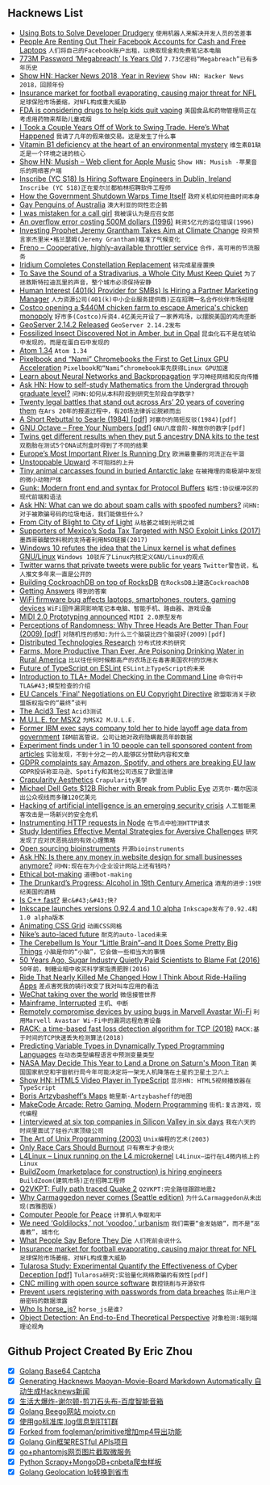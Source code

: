 ## Hacknews List


- [Using Bots to Solve Developer Drudgery](https://www.kensodev.com/posts/2019/01/18/using-bots-to-solve-developer-drudgery/)  `使用机器人来解决开发人员的苦差事`
- [People Are Renting Out Their Facebook Accounts for Cash and Free Laptops](https://www.buzzfeednews.com/article/craigsilverman/facebook-account-rental-ad-laundering-scam)  `人们将自己的Facebook账户出租，以换取现金和免费笔记本电脑`
- [773M Password ‘Megabreach’ Is Years Old](https://krebsonsecurity.com/2019/01/773m-password-megabreach-is-years-old/)  `7.73亿密码“Megabreach”已有多年历史`
- [Show HN: Hacker News 2018, Year in Review](https://chart.ly/stories/hacker-news-2018)  `Show HN: Hacker News 2018，回顾年份`
- [Insurance market for football evaporating, causing major threat for NFL](http://www.espn.com/espn/story/_/id/25776964/insurance-market-football-evaporating-causing-major-threat-nfl-pop-warner-colleges-espn)  `足球保险市场萎缩，对NFL构成重大威胁`
- [FDA is considering drugs to help kids quit vaping](https://lite.cnn.io/en/article/h_66afc59fee1feb0f28b5944c6a8b2384)  `美国食品和药物管理局正在考虑用药物来帮助儿童戒烟`
- [I Took a Couple Years Off of Work to Swing Trade. Here’s What Happened](https://theascent.pub/i-took-a-couple-years-off-of-work-to-swing-trade-heres-what-happened-fbaa53087f3)  `我请了几年的假来做交易。这是发生了什么事`
- [Vitamin B1 deficiency at the heart of an environmental mystery](https://www.pnas.org/content/115/42/10532)  `维生素B1缺乏是一个环境之谜的核心`
- [Show HN: Musish – Web client for Apple Music](https://musi.sh)  `Show HN: Musish -苹果音乐的网络客户端`
- [Inscribe (YC S18) Is Hiring Software Engineers in Dublin, Ireland](https://hire.withgoogle.com/public/jobs/inscribeai/view/P_AAAAAAGAADkHPDFXVieffr)  `Inscribe (YC S18)正在爱尔兰都柏林招聘软件工程师`
- [How the Government Shutdown Warps Time Itself](https://typesandtimes.net/2019/01/shutdown-warps-time)  `政府关机如何扭曲时间本身`
- [Gay Penguins of Australia](https://www.nytimes.com/2019/01/15/style/gay-penguins-australia.html)  `澳大利亚的同性恋企鹅`
- [I was mistaken for a call girl](https://drugstoreculture.com/the-night-i-was-mistaken-for-a-call-girl/)  `我被误认为是应召女郎`
- [An overflow error costing 500M dollars (1996)](https://around.com/ariane.html)  `耗资5亿元的溢位错误(1996)`
- [Investing Prophet Jeremy Grantham Takes Aim at Climate Change](https://www.bloomberg.com/news/articles/2019-01-17/jeremy-grantham-s-1-billion-plan-to-fight-climate-change)  `投资预言家杰里米•格兰瑟姆(Jeremy Grantham)瞄准了气候变化`
- [Freno – Cooperative, highly-available throttler service](https://github.com/github/freno)  `合作，高可用的节流服务`
- [Iridium Completes Constellation Replacement](https://www.flyingmag.com/iridium-completes-constellation-replacement?cmpid=ene20190117&amp;utm_source=internal&amp;utm_medium=email&amp;cid=46955&amp;mid=405018335)  `铱完成星座置换`
- [To Save the Sound of a Stradivarius, a Whole City Must Keep Quiet](https://www.nytimes.com/2019/01/17/arts/music/stradivarius-sound-bank-recording-cremona.html)  `为了拯救斯特拉迪瓦里的声音，整个城市必须保持安静`
- [Human Interest (401(k) Provider for SMBs) Is Hiring a Partner Marketing Manager](https://humaninterest.com/careers)  `人力资源公司(401(k)中小企业服务提供商)正在招聘一名合作伙伴市场经理`
- [Costco opening a $440M chicken farm to escape America&#39;s chicken monopoly](https://www.cnbc.com/2018/12/05/costco--chickens-tyson-perdue-monopoly-america-agriculture-farming.html)  `好市多(Costco)斥资4.4亿美元开设了一家养鸡场，以摆脱美国的鸡肉垄断`
- [GeoServer 2.14.2 Released](http://blog.geoserver.org/2019/01/19/geoserver-2-14-2-released/)  `GeoServer 2.14.2发布`
- [Fossilized Insect Discovered Not in Amber, but in Opal](https://entomologytoday.org/2019/01/18/fossilized-insect-discovered-amber-opal/)  `昆虫化石不是在琥珀中发现的，而是在蛋白石中发现的`
- [Atom 1.34](https://blog.atom.io/2019/01/08/atom-1-34.html)  `Atom 1.34`
- [Pixelbook and “Nami” Chromebooks the First to Get Linux GPU Acceleration](https://www.aboutchromebooks.com/news/pixelbook-and-nami-chromebooks-the-first-to-get-linux-gpu-acceleration-in-project-crostini/)  `Pixelbook和“Nami”chromebook率先获得Linux GPU加速`
- [Learn about Neural Networks and Backpropagation](https://towardsdatascience.com/everything-you-need-to-know-about-neural-networks-and-backpropagation-machine-learning-made-easy-e5285bc2be3a)  `学习神经网络和反向传播`
- [Ask HN: How to self-study Mathematics from the Undergrad through graduate level?](item?id=18939913)  `问HN:如何从本科阶段到研究生阶段自学数学?`
- [Twenty legal battles that stand out across Ars’ 20 years of covering them](https://arstechnica.com/tech-policy/2019/01/20-legal-cases-across-20-years-these-are-our-favorites/)  `在Ars 20年的报道过程中，有20场法律诉讼脱颖而出`
- [A Short Rebuttal to Searle (1984) [pdf]](http://ai.stanford.edu/~nilsson/OnlinePubs-Nils/General%20Essays/OtherEssays-Nils/searle.pdf)  `对塞尔的简短反驳(1984)[pdf]`
- [GNU Octave – Free Your Numbers [pdf]](https://octave.org/octave.pdf)  `GNU八度音阶-释放你的数字[pdf]`
- [Twins get different results when they put 5 ancestry DNA kits to the test](https://www.cbc.ca/news/technology/dna-ancestry-kits-twins-marketplace-1.4980976)  `双胞胎在测试5个DNA试剂盒时得到了不同的结果`
- [Europe’s Most Important River Is Running Dry](https://www.bloomberg.com/news/articles/2019-01-18/europe-s-most-important-river-is-running-dry)  `欧洲最重要的河流正在干涸`
- [Unstoppable Upward](https://www.lrb.co.uk/v41/n02/james-wolcott/the-unstoppable-upward)  `不可阻挡的上升`
- [Tiny animal carcasses found in buried Antarctic lake](https://www.nature.com/articles/d41586-019-00106-z)  `在被掩埋的南极湖中发现的微小动物尸体`
- [Gunk: Modern front end and syntax for Protocol Buffers](https://github.com/gunk/gunk)  `粘性:协议缓冲区的现代前端和语法`
- [Ask HN: What can we do about spam calls with spoofed numbers?](item?id=18941190)  `问HN:对于被欺骗号码的垃圾电话，我们能做些什么?`
- [From City of Blight to City of Light](https://lareviewofbooks.org/article/from-city-of-blight-to-city-of-light/)  `从枯萎之城到光明之城`
- [Supporters of Mexico’s Soda Tax Targeted with NSO Exploit Links (2017)](https://citizenlab.ca/2017/02/bittersweet-nso-mexico-spyware/)  `墨西哥碳酸饮料税的支持者利用NSO链接(2017)`
- [Windows 10 refutes the idea that the Linux kernel is what defines GNU/Linux](https://mobile.twitter.com/SwiftOnSecurity/status/1086495599782969344)  `Windows 10驳斥了Linux内核定义GNU/Linux的观点`
- [Twitter warns that private tweets were public for years](https://www.bbc.com/news/technology-46918859)  `Twitter警告说，私人推文多年来一直是公开的`
- [Building CockroachDB on top of RocksDB](https://www.cockroachlabs.com/blog/cockroachdb-on-rocksd/)  `在RocksDB上建造CockroachDB`
- [Getting Answers](https://www.mikeash.com/getting_answers.html)  `得到的答案`
- [WiFi firmware bug affects laptops, smartphones, routers, gaming devices](https://www.zdnet.com/article/wifi-firmware-bug-affects-laptops-smartphones-routers-gaming-devices/)  `WiFi固件漏洞影响笔记本电脑、智能手机、路由器、游戏设备`
- [MIDI 2.0 Prototyping announced](https://www.midi.org/articles-old/the-midi-manufacturers-association-mma-and-the-association-of-music-electronics-industry-amei-announce-midi-2-0tm-prototyping)  `MIDI 2.0原型发布`
- [Perceptions of Randomness: Why Three Heads Are Better Than Four (2009) [pdf]](http://psych.cf.ac.uk/home2/hahn/Psychological_Review_2009_Hahn.pdf)  `对随机性的感知:为什么三个脑袋比四个脑袋好(2009)[pdf]`
- [Distributed Technologies Research](https://dtr.org/)  `分布式技术的研究`
- [Farms, More Productive Than Ever, Are Poisoning Drinking Water in Rural America](https://www.wsj.com/articles/farms-more-productive-than-ever-are-poisoning-drinking-water-in-rural-america-11547826031)  `比以往任何时候都高产的农场正在毒害美国农村的饮用水`
- [Future of TypeScript on ESLint](https://eslint.org/blog/2019/01/future-typescript-eslint)  `ESLint上TypeScript的未来`
- [Introduction to TLA&#43; Model Checking in the Command Line](https://medium.com/@bellmar/introduction-to-tla-model-checking-in-the-command-line-c6871700a6a2)  `命令行中TLA&#43;模型检查的介绍`
- [EU Cancels &#39;Final&#39; Negotiations on EU Copyright Directive](https://www.techdirt.com/articles/20190118/11062441423/eu-cancels-final-negotiations-eu-copyright-directive-as-it-becomes-clear-there-isnt-enough-support.shtml)  `欧盟取消关于欧盟版权指令的“最终”谈判`
- [The Acid3 Test](http://acid3.acidtests.org/)  `Acid3测试`
- [M.U.L.E. for MSX2](https://www.carpeludum.com/m-u-l-e-for-msx2/)  `为MSX2 M.U.L.E.`
- [Former IBM exec says company told her to hide layoff age data from government](https://www.theregister.co.uk/2019/01/18/ibm_government_lying_claims/)  `IBM前高管说，公司让她对政府隐瞒裁员年龄数据`
- [Experiment finds under 1 in 10 people can tell sponsored content from articles](https://www.bu.edu/research/articles/native-advertising-in-fake-news-era/)  `实验发现，不到十分之一的人能够区分赞助内容和文章`
- [GDPR complaints say Amazon, Spotify, and others are breaking EU law](https://www.theverge.com/2019/1/18/18188174/gdpr-complaints-streaming-amazon-apple-spotify-netflix)  `GDPR投诉称亚马逊、Spotify和其他公司违反了欧盟法律`
- [Crapularity Aesthetics](https://makingandbreaking.org/article/crapularity-aesthetics/)  `Crapularity美学`
- [Michael Dell Gets $12B Richer with Break from Public Eye](https://www.bloomberg.com/news/articles/2019-01-11/michael-dell-gets-12-billion-richer-with-break-from-public-eye)  `迈克尔·戴尔因淡出公众视线而多赚120亿美元`
- [Hacking of artificial intelligence is an emerging security crisis](https://www.wired.co.uk/article/artificial-intelligence-hacking-machine-learning-adversarial)  `人工智能黑客攻击是一场新兴的安全危机`
- [Instrumenting HTTP requests in Node](https://medium.com/@tlivings/instrumenting-http-requests-in-node-5bf48c10f1c0)  `在节点中检测HTTP请求`
- [Study Identifies Effective Mental Strategies for Aversive Challenges](https://digest.bps.org.uk/2019/01/14/study-identifies-the-most-effective-mental-strategies-that-people-use-to-get-through-aversive-challenges/)  `研究发现了应对厌恶挑战的有效心理策略`
- [Open sourcing bioinstruments](https://liorpachter.wordpress.com/2019/01/18/open-sourcing-bioinstruments/)  `开源bioinstruments`
- [Ask HN: Is there any money in website design for small businesses anymore?](item?id=18945658)  `问HN:现在在为小企业设计网站上还有钱吗?`
- [Ethical bot-making](http://mewo2.com/notes/bot-ethics/)  `道德bot-making`
- [The Drunkard’s Progress: Alcohol in 19th Century America](https://medium.com/bunk/the-drunkards-progress-83ce12f3889c)  `酒鬼的进步:19世纪美国的酒精`
- [Is C&#43;&#43; fast?](https://zeuxcg.org/2019/01/17/is-c-fast/)  `是c&#43;&#43;快?`
- [Inkscape launches versions 0.92.4 and 1.0 alpha](https://inkscape.org/news/2019/01/17/inkscape-launches-version-0924/)  `Inkscape发布了0.92.4和1.0 alpha版本`
- [Animating CSS Grid](https://css-irl.info/animating-css-grid/)  `动画CSS网格`
- [Nike’s auto-laced future](https://techcrunch.com/2019/01/17/nikes-auto-laced-future/)  `耐克的auto-laced未来`
- [The Cerebellum Is Your “Little Brain”–and It Does Some Pretty Big Things](https://www.scientificamerican.com/article/the-cerebellum-is-your-little-brain-and-it-does-some-pretty-big-things/)  `小脑是你的“小脑”，它会做一些相当大的事情`
- [50 Years Ago, Sugar Industry Quietly Paid Scientists to Blame Fat (2016)](https://www.npr.org/sections/thetwo-way/2016/09/13/493739074/50-years-ago-sugar-industry-quietly-paid-scientists-to-point-blame-at-fat)  `50年前，制糖业暗中收买科学家指责肥胖(2016)`
- [Ride That Nearly Killed Me Changed How I Think About Ride-Hailing Apps](https://www.bloomberg.com/news/features/2019-01-19/a-grab-ride-nearly-killed-me-ride-sharing-needs-to-get-safer)  `差点害死我的骑行改变了我对叫车应用的看法`
- [WeChat taking over the world](https://www.nytimes.com/2019/01/09/technology/personaltech/china-wechat.html)  `微信接管世界`
- [Mainframe, Interrupted](https://logicmag.io/06-mainframe-interrupted/)  `主机、中断`
- [Remotely compromise devices by using bugs in Marvell Avastar Wi-Fi](https://embedi.org/blog/remotely-compromise-devices-by-using-bugs-in-marvell-avastar-wi-fi-from-zero-knowledge-to-zero-click-rce/)  `利用Marvell Avastar Wi-Fi中的漏洞远程危害设备`
- [RACK: a time-based fast loss detection algorithm for TCP (2018)](https://tools.ietf.org/id/draft-ietf-tcpm-rack-03.html)  `RACK:基于时间的TCP快速丢失检测算法(2018)`
- [Predicting Variable Types in Dynamically Typed Programming Languages](https://arxiv.org/abs/1901.05138)  `在动态类型编程语言中预测变量类型`
- [NASA May Decide This Year to Land a Drone on Saturn&#39;s Moon Titan](https://www.space.com/43010-dragonfly-mission-would-put-a-drone-on-titan.html)  `美国国家航空和宇宙航行局今年可能决定将一架无人机降落在土星的卫星土卫六上`
- [Show HN: HTML5 Video Player in TypeScript](https://github.com/matvp91/indigo-player)  `显示HN: HTML5视频播放器在TypeScript`
- [Boris Artzybasheff’s Maps](https://makingmaps.net/2019/01/17/boris-artzybasheffs-maps/)  `鲍里斯·Artzybasheff的地图`
- [MakeCode Arcade: Retro Gaming, Modern Programming](https://makecode.com/blog/arcade/01-18-2019)  `街机:复古游戏，现代编程`
- [I interviewed at six top companies in Silicon Valley in six days](https://blog.usejournal.com/i-interviewed-at-six-top-companies-in-silicon-valley-in-six-days-and-stumbled-into-six-job-offers-fe9cc7bbc996)  `我在六天的时间里面试了硅谷六家顶级公司`
- [The Art of Unix Programming (2003)](https://arp242.net/the-art-of-unix-programming/)  `Unix编程的艺术(2003)`
- [Only Race Cars Should Burnout](https://brettshavers.com/brett-s-blog/entry/only-race-cars-should-burnout)  `只有赛车才会熄火`
- [L4Linux – Linux running on the L4 microkernel](http://l4linux.org/overview.shtml)  `L4Linux—运行在L4微内核上的Linux`
- [BuildZoom (marketplace for construction) is hiring engineers](https://jobs.lever.co/buildzoom)  `BuildZoom(建筑市场)正在招聘工程师`
- [Q2VKPT: Fully path traced Quake 2](http://brechpunkt.de/q2vkpt)  `Q2VKPT:完全路径跟踪地震2`
- [Why Carmaggedon never comes (Seattle edition)](http://cityobservatory.org/seattle_carmaggedon/)  `为什么Carmaggedon从未出现(西雅图版)`
- [Computer People for Peace](https://eli.naeher.name/computer-people-for-peace/)  `计算机人争取和平`
- [We need ‘Goldilocks,’ not ‘voodoo,’ urbanism](https://www.cnu.org/publicsquare/2019/01/16/we-need-%E2%80%98goldilocks%E2%80%99-not-%E2%80%98voodoo%E2%80%99-urbanism)  `我们需要“金发姑娘”，而不是“巫毒教”，城市化`
- [What People Say Before They Die](https://www.theatlantic.com/family/archive/2019/01/how-do-people-communicate-before-death/580303/)  `人们死前会说什么`
- [Insurance market for football evaporating, causing major threat for NFL](http://www.espn.in/espn/story/_/id/25776964/insurance-market-football-evaporating-causing-major-threat-nfl-pop-warner-colleges-espn)  `足球保险市场萎缩，对NFL构成重大威胁`
- [Tularosa Study: Experimental Quantify the Effectiveness of Cyber Deception [pdf]](https://scholarspace.manoa.hawaii.edu/bitstream/10125/60164/0724.pdf)  `Tularosa研究:实验量化网络欺骗的有效性[pdf]`
- [CNC milling with open source software](https://opensource.com/article/19/1/cnc-milling-open-source-software)  `数控铣削与开源软件`
- [Prevent users registering with passwords from data breaches](https://jordanhall.co.uk/prevent-users-registering-with-passwords-from-data-breaches)  `防止用户注册密码的数据泄露`
- [Who Is horse_js?](https://whoishorsejs.com/)  `horse_js是谁?`
- [Object Detection: An End-to-End Theoretical Perspective](https://mlwhiz.com/blog/2018/09/22/object_detection/)  `对象检测:端到端理论视角`

## Github Project Created By Eric Zhou

- [x] [Golang Base64 Captcha](https://github.com/mojocn/base64Captcha)
- [x] [Generating Hacknews Maoyan-Movie-Board Markdown Automatically 自动生成Hacknews新闻](https://github.com/dejavuzhou/md-genie)
- [x] [生活大爆炸-谢尔顿-剪刀石头布-百度智能音箱](https://github.com/mojocn/dueros-bang-game)
- [x] [Golang Beego网站 mojotv.cn](https://github.com/mojocn/www.mojotv.cn)
- [x] [使用go标准库,log信息到钉钉群](https://github.com/mojocn/dooger)
- [x] [Forked from fogleman/primitive增加mp4导出功能](https://github.com/mojocn/primitive)
- [x] [Golang Gin框架RESTful APIs项目](https://github.com/JJJJJJJerk/ezier-golang-web-api-framework)
- [x] [go+phantomjs网页图片截取微服务](https://github.com/mojocn/screen_shot)
- [x] [Python Scrapy+MongoDB+cnbeta爬虫样板](https://github.com/mojocn/scrapy_mongodb_boilerplate_cnbeta)
- [x] [Golang Geolocation Ip转换到省市](https://github.com/mojocn/ip2location)